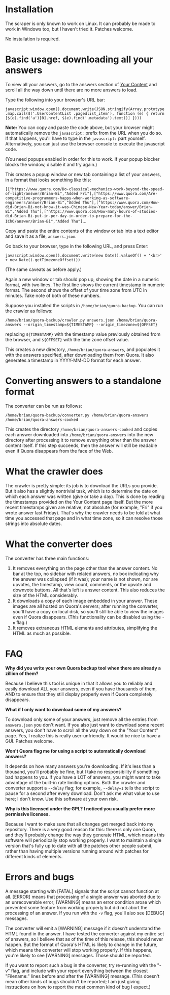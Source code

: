 # Installation

The scraper is only known to work on Linux. It can probably be made to work in Windows too, but I haven't tried it. Patches welcome.

No installation is required.

# Basic usage: downloading all your answers

To view all your answers, go to the answers section of [Your Content](https://www.quora.com/content?content_types=answers) and scroll all the way down until there are no more answers to load.

Type the following into your browser's URL bar:

`javascript:window.open().document.write(JSON.stringify(Array.prototype.map.call($('.UserContentList .pagedlist_item'), function (e) { return [$(e).find('a')[0].href, $(e).find('.metadata').text()] })))`

**Note:** You can copy and paste the code above, but your browser might automatically remove the `javascript:` prefix from the URL when you do so. If that happens, you'll have to type in the `javascript:` part yourself. Alternatively, you can just use the browser console to execute the javascript code.

(You need popups enabled in order for this to work. If your popup blocker blocks the window, disable it and try again.)

This creates a popup window or new tab containing a list of your answers, in a format that looks something like this:

`[["https://www.quora.com/Do-classical-mechanics-work-beyond-the-speed-of-light/answer/Brian-Bi","Added Fri"],["https://www.quora.com/Are-competitive-programmers-happy-when-working-as-software-engineers/answer/Brian-Bi","Added Thu"],["https://www.quora.com/How-did-Brian-Bi-not-know-it-was-Chinese-New-Year-today/answer/Brian-Bi","Added Thu"],["https://www.quora.com/How-many-hours-of-studies-did-Brian-Bi-put-in-per-day-in-order-to-prepare-for-the-IChO/answer/Brian-Bi","Added Thu"]`...

Copy and paste the entire contents of the window or tab into a text editor and save it as a file, `answers.json`.

Go back to your browser, type in the following URL, and press Enter:

`javascript:window.open().document.write(new Date().valueOf() + '<br>' + new Date().getTimezoneOffset())`

(The same caveats as before apply.)

Again a new window or tab should pop up, showing the date in a numeric format, with two lines. The first line shows the current timestamp in numeric format. The second shows the offset of your time zone from UTC in minutes. Take note of both of these numbers.

Suppose you installed the scripts in `/home/brian/quora-backup`. You can run the crawler as follows:

`/home/brian/quora-backup/crawler.py answers.json /home/brian/quora-answers --origin_timestamp=${TIMESTAMP} --origin_timezone=${OFFSET}`

replacing `${TIMESTAMP}` with the timestamp value previously obtained from the browser, and `${OFFSET}` with the time zone offset value.

This creates a new directory, `/home/brian/quora-answers`, and populates it with the answers specified, after downloading them from Quora. It also generates a timestamp in YYYY-MM-DD format for each answer.

# Converting answers to a standalone format

The converter can be run as follows:

`/home/brian/quora-backup/converter.py /home/brian/quora-answers /home/brian/quora-answers-cooked`

This creates the directory `/home/brian/quora-answers-cooked` and copies each answer downloaded into `/home/brian/quora-answers` into the new directory after processing it to remove everything other than the answer content itself. If this step succeeds, then the answer will still be readable even if Quora disappears from the face of the Web.

# What the crawler does

The crawler is pretty simple: its job is to download the URLs you provide. But it also has a slightly nontrivial task, which is to determine the date on which each answer was written (give or take a day). This is done by reading the timestamps provided on the Your Content page itself. But the more recent timestamps given are relative, not absolute (for example, "Fri" if you wrote answer last Friday). That's why the crawler needs to be told at what time you accessed that page and in what time zone, so it can resolve those strings into absolute dates.

# What the converter does

The converter has three main functions:

1. It removes everything on the page other than the answer content. No bar at the top, no sidebar with related answers, no box indicating why the answer was collapsed (if it was); your name is not shown, nor are upvotes, the timestamp, view count, comments, or the upvote and downvote buttons. All that's left is answer content. This also reduces the size of the HTML considerably.
2. It downloads a copy of each image embedded in your answer. These images are
all hosted on Quora's servers; after running the converter, you'll have a copy on local disk, so you'll still be able to view the images even if Quora disappears. (This functionality can be disabled using the `-n` flag.)
3. It removes extraneous HTML elements and attributes, simplifying the HTML as much as possible.

# FAQ

**Why did you write your own Quora backup tool when there are already a zillion of them?**

Because I believe this tool is unique in that it allows you to reliably and easily download ALL your answers, even if you have thousands of them, AND to ensure that they still display properly even if Quora completely disappears.

**What if I only want to download some of my answers?**

To download only some of your answers, just remove all the entries from `answers.json` you don't want. If you also just want to download some recent answers, you don't have to scroll all the way down on the "Your Content" page. Yes, I realize this is really user-unfriendly. It would be nice to have a GUI. Patches welcome.

**Won't Quora flag me for using a script to automatically download answers?**

It depends on how many answers you're downloading. If it's less than a thousand, you'll probably be fine, but I take no responsibility if something bad happens to you. If you have a LOT of answers, you might want to take advantage of the built-in rate limiting options. Both the crawler and converter support a `--delay` flag; for example, `--delay=1` tells the script to pause for a second after every download. Don't ask me what value to use here; I don't know. Use this software at your own risk.

**Why is this licensed under the GPL? I noticed you usually prefer more permissive licenses.**

Because I want to make sure that all changes get merged back into my repository. There is a very good reason for this: there is only one Quora, and they'll probably change the way they generate HTML, which means this software will periodically stop working properly. I want to maintain a single version that's fully up to date with all the patches other people submit, rather than having multiple versions running around with patches for different kinds of elements.

# Errors and bugs
A message starting with [FATAL] signals that the script cannot function at all. [ERROR] means that processing of a single answer was aborted due to an unrecoverable error; [WARNING] means an error condition arose which prevented some feature from working properly but did not abort the processing of an answer. If you run with the `-v` flag, you'll also see [DEBUG] messages.

The converter will emit a [WARNING] message if it doesn't understand the HTML found in the answer. I have tested the converter against my entire set of answers, so I believe that as of the time of this release, this should never happen. But the format of Quora's HTML is likely to change in the future, which means the converter will stop working properly. If this happens, you're likely to see [WARNING] messages. Those should be reported.

If you want to report such a bug in the converter, try re-running with the "-v" flag, and include with your report everything between the closest "Filename:" lines before and after the [WARNING] message. (This doesn't mean other kinds of bugs shouldn't be reported; I am just giving instructions on how to report the most common kind of bug I expect.)
